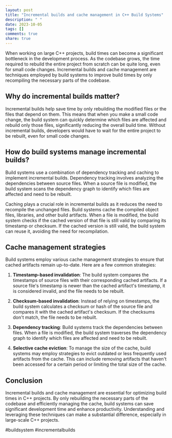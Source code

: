 ```yaml
---
layout: post
title: "Incremental builds and cache management in C++ Build Systems"
description: " "
date: 2023-10-05
tags: []
comments: true
share: true
---
```


When working on large C++ projects, build times can become a significant bottleneck in the development process. As the codebase grows, the time required to rebuild the entire project from scratch can be quite long, even for small code changes. Incremental builds and cache management are techniques employed by build systems to improve build times by only recompiling the necessary parts of the codebase.

## Why do incremental builds matter?

Incremental builds help save time by only rebuilding the modified files or the files that depend on them. This means that when you make a small code change, the build system can quickly determine which files are affected and rebuild only those files, significantly reducing the overall build time. Without incremental builds, developers would have to wait for the entire project to be rebuilt, even for small code changes.

## How do build systems manage incremental builds?

Build systems use a combination of dependency tracking and caching to implement incremental builds. Dependency tracking involves analyzing the dependencies between source files. When a source file is modified, the build system scans the dependency graph to identify which files are affected and need to be rebuilt.

Caching plays a crucial role in incremental builds as it reduces the need to recompile the unchanged files. Build systems cache the compiled object files, libraries, and other build artifacts. When a file is modified, the build system checks if the cached version of that file is still valid by comparing its timestamp or checksum. If the cached version is still valid, the build system can reuse it, avoiding the need for recompilation.

## Cache management strategies

Build systems employ various cache management strategies to ensure that cached artifacts remain up-to-date. Here are a few common strategies:

1. **Timestamp-based invalidation**: The build system compares the timestamps of source files with their corresponding cached artifacts. If a source file's timestamp is newer than the cached artifact's timestamp, it is considered invalid, and the file needs to be rebuilt.

2. **Checksum-based invalidation**: Instead of relying on timestamps, the build system calculates a checksum or hash of the source file and compares it with the cached artifact's checksum. If the checksums don't match, the file needs to be rebuilt.

3. **Dependency tracking**: Build systems track the dependencies between files. When a file is modified, the build system traverses the dependency graph to identify which files are affected and need to be rebuilt.

4. **Selective cache eviction**: To manage the size of the cache, build systems may employ strategies to evict outdated or less frequently used artifacts from the cache. This can include removing artifacts that haven't been accessed for a certain period or limiting the total size of the cache.

## Conclusion

Incremental builds and cache management are essential for optimizing build times in C++ projects. By only rebuilding the necessary parts of the codebase and efficiently managing the cache, build systems can save significant development time and enhance productivity. Understanding and leveraging these techniques can make a substantial difference, especially in large-scale C++ projects.

#buildsystem #incrementalbuilds